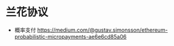 # 兰花协议
- 概率支付 https://medium.com/@gustav.simonsson/ethereum-probabilistic-micropayments-ae6e6cd85a06
